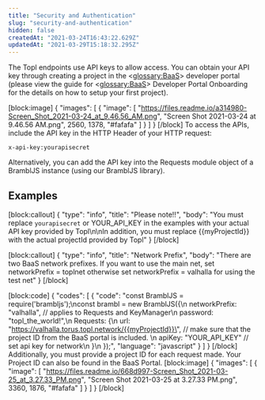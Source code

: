 ```yaml
---
title: "Security and Authentication"
slug: "security-and-authentication"
hidden: false
createdAt: "2021-03-24T16:43:22.629Z"
updatedAt: "2021-03-29T15:18:32.295Z"
---
```

The Topl endpoints use API keys to allow access. You can obtain your API key through creating a project in the <<glossary:BaaS>> developer portal (please view the guide for <<glossary:BaaS>> Developer Portal Onboarding for the details on how to setup your first project). 


[block:image]
{
  "images": [
    {
      "image": [
        "https://files.readme.io/a314980-Screen_Shot_2021-03-24_at_9.46.56_AM.png",
        "Screen Shot 2021-03-24 at 9.46.56 AM.png",
        2560,
        1378,
        "#fafafa"
      ]
    }
  ]
}
[/block]
To access the APIs, include the API key in the HTTP Header of your HTTP request:

`x-api-key:yourapisecret` 

Alternatively, you can add the API key into the Requests module object of a BramblJS instance (using our BramblJS library).

## Examples 


[block:callout]
{
  "type": "info",
  "title": "Please note!!",
  "body": "You must replace `yourapisecret` or YOUR_API_KEY in the examples with your actual API key provided by Topl\n\nIn addition, you must replace {{myProjectId}} with the actual projectId provided by Topl"
}
[/block]

[block:callout]
{
  "type": "info",
  "title": "Network Prefix",
  "body": "There are two BaaS network prefixes. If you want to use the main net, set networkPrefix = toplnet otherwise set networkPrefix = valhalla for using the test net"
}
[/block]

[block:code]
{
  "codes": [
    {
      "code": "const BramblJS = require('brambljs');\nconst brambl = new BramblJS({\n    networkPrefix: \"valhalla\", // applies to Requests and KeyManager\n    password: \"topl_the_world!\",\n    Requests: {\n        url: \"https://valhalla.torus.topl.network/{{myProjectId}}\", // make sure that the project ID from the BaaS portal is included. \n        apiKey: \"YOUR_API_KEY\" // set api key for network\n    }\n    });",
      "language": "javascript"
    }
  ]
}
[/block]
Additionally, you must provide a project ID for each request made. Your Project ID can also be found in the BaaS Portal.
[block:image]
{
  "images": [
    {
      "image": [
        "https://files.readme.io/668d997-Screen_Shot_2021-03-25_at_3.27.33_PM.png",
        "Screen Shot 2021-03-25 at 3.27.33 PM.png",
        3360,
        1876,
        "#fafafa"
      ]
    }
  ]
}
[/block]